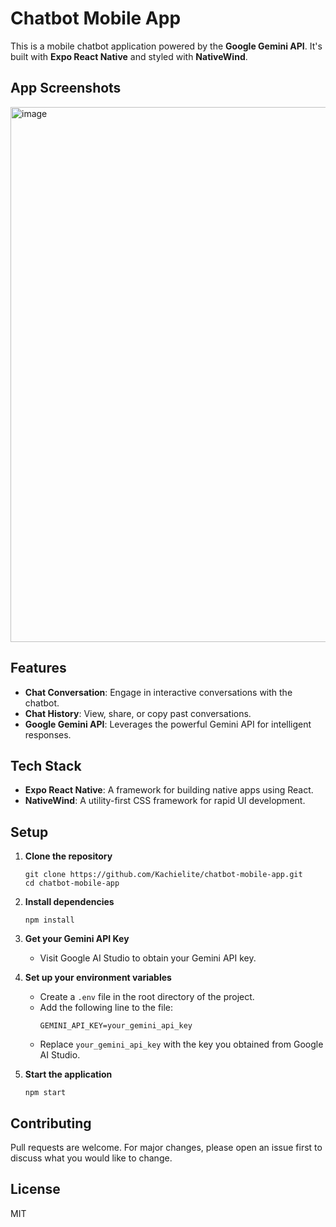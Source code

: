 # Chatbot Mobile App

This is a mobile chatbot application powered by the **Google Gemini API**. It's built with **Expo React Native** and styled with **NativeWind**.

## App Screenshots

<img width="856" alt="image" src="https://github.com/Kachielite/amelia/assets/40024356/18119d2d-9deb-4b12-987a-51e5d5672ef1">


## Features

- **Chat Conversation**: Engage in interactive conversations with the chatbot.
- **Chat History**: View, share, or copy past conversations.
- **Google Gemini API**: Leverages the powerful Gemini API for intelligent responses.

## Tech Stack

- **Expo React Native**: A framework for building native apps using React.
- **NativeWind**: A utility-first CSS framework for rapid UI development.

## Setup

1. **Clone the repository**
    ```
    git clone https://github.com/Kachielite/chatbot-mobile-app.git
    cd chatbot-mobile-app
    ```

2. **Install dependencies**
    ```
    npm install
    ```

3. **Get your Gemini API Key**
    - Visit Google AI Studio to obtain your Gemini API key.

4. **Set up your environment variables**
    - Create a `.env` file in the root directory of the project.
    - Add the following line to the file:
        ```
        GEMINI_API_KEY=your_gemini_api_key
        ```
    - Replace `your_gemini_api_key` with the key you obtained from Google AI Studio.

5. **Start the application**
    ```
    npm start
    ```

## Contributing

Pull requests are welcome. For major changes, please open an issue first to discuss what you would like to change.

## License

MIT
